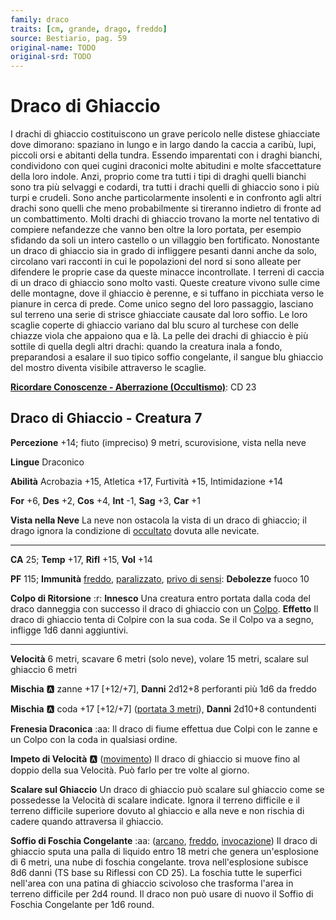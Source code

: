 ```yaml
---
family: draco
traits: [cm, grande, drago, freddo]
source: Bestiario, pag. 59
original-name: TODO
original-srd: TODO
---
```


# Draco di Ghiaccio

I drachi di ghiaccio costituiscono un grave pericolo nelle distese ghiacciate dove dimorano: spaziano in lungo e in largo dando la caccia a caribù, lupi, piccoli orsi e abitanti della tundra. Essendo imparentati con i draghi bianchi, condividono con quei cugini draconici molte abitudini e molte sfaccettature della loro indole. Anzi, proprio come tra tutti i tipi di draghi quelli bianchi sono tra più selvaggi e codardi, tra tutti i drachi quelli di ghiaccio sono i più turpi e crudeli. Sono anche particolarmente insolenti e in confronto agli altri drachi sono quelli che meno probabilmente si tireranno indietro di fronte ad un combattimento. Molti drachi di ghiaccio trovano la morte nel tentativo di compiere nefandezze che vanno ben oltre la loro portata, per esempio sfidando da soli un intero castello o un villaggio ben fortificato. Nonostante un draco di ghiaccio sia in grado di infliggere pesanti danni anche da solo, circolano vari racconti in cui le popolazioni del nord si sono alleate per difendere le proprie case da queste minacce incontrollate. I terreni di caccia di un draco di ghiaccio sono molto vasti. Queste creature vivono sulle cime delle montagne, dove il ghiaccio è perenne, e si tuffano in picchiata verso le pianure in cerca di prede. Come unico segno del loro passaggio, lasciano sul terreno una serie di strisce ghiacciate causate dal loro soffio. Le loro scaglie coperte di ghiaccio variano dal blu scuro al turchese con delle chiazze viola che appaiono qua e là. La pelle dei drachi di ghiaccio è più sottile di quella degli altri drachi: quando la creatura inala a fondo, preparandosi a esalare il suo tipico soffio congelante, il sangue blu ghiaccio del mostro diventa visibile attraverso le scaglie.

**[Ricordare Conoscenze - Aberrazione (Occultismo)](/azioni/ricordare-conoscenze)**: CD 23

## Draco di Ghiaccio - Creatura 7

**Percezione** +14; fiuto (impreciso) 9 metri, scurovisione, vista nella neve

**Lingue** Draconico

**Abilità** Acrobazia +15, Atletica +17, Furtività +15, Intimidazione +14

**For** +6, **Des** +2, **Cos** +4, **Int** -1, **Sag** +3, **Car** +1

**Vista nella Neve** La neve non ostacola la vista di un draco di ghiaccio; il drago ignora la condizione di [occultato](/condizioni/occultato) dovuta alle nevicate.

***

**CA** 25; **Temp** +17, **Rifl** +15, **Vol** +14

**PF** 115; **Immunità** [freddo](/tratti/freddo), [paralizzato](/condizioni/paralizzato), [privo di sensi](/condizioni/privo-di-sensi): **Debolezze** fuoco 10

**Colpo di Ritorsione** :r: **Innesco** Una creatura entro portata dalla coda del draco danneggia con successo il draco di ghiaccio con un [Colpo](/azioni/colpire). **Effetto** Il draco di ghiaccio tenta di Colpire con la sua coda. Se il Colpo va a segno, infligge 1d6 danni aggiuntivi.

***

**Velocità** 6 metri, scavare 6 metri (solo neve), volare 15 metri, scalare sul ghiaccio 6 metri

**Mischia** :a: zanne +17 \[+12/+7], **Danni** 2d12+8 perforanti più 1d6 da freddo

**Mischia** :a: coda +17 \[+12/+7] ([portata 3 metri](/tratti/portata)), **Danni** 2d10+8 contundenti

**Frenesia Draconica** :aa: Il draco di fiume effettua due Colpi con le zanne e un Colpo con la coda in qualsiasi ordine.

**Impeto di Velocità** :a: ([movimento](/tratti/movimento)) Il draco di ghiaccio si muove fino al doppio della sua Velocità. Può farlo per tre volte al giorno.

**Scalare sul Ghiaccio** Un draco di ghiaccio può scalare sul ghiaccio come se possedesse la Velocità di scalare indicate. Ignora il terreno difficile e il terreno difficile superiore dovuto al ghiaccio e alla neve e non rischia di cadere quando attraversa il ghiaccio.

**Soffio di Foschia Congelante** :aa: ([arcano](/tratti/arcano), [freddo](/tratti/freddo), [invocazione](/tratti/invocazione)) Il draco di ghiaccio sputa una palla di liquido entro 18 metri che genera un'esplosione di 6 metri, una nube di foschia congelante. trova nell'esplosione subisce 8d6 danni (TS base su Riflessi con CD 25). La foschia tutte le superfici nell'area con una patina di ghiaccio scivoloso che trasforma l'area in terreno difficile per 2d4 round. Il draco non può usare di nuovo il Soffio di Foschia Congelante per 1d6 round.
